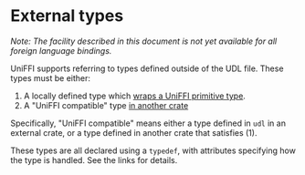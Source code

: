 # External types

*Note: The facility described in this document is not yet available for all foreign language
bindings.*

UniFFI supports referring to types defined outside of the UDL file. These types must be
either:

1) A locally defined type which [wraps a UniFFI primitive type](./custom_types.md).
2) A "UniFFI compatible" type [in another crate](./ext_types_external.md)

Specifically, "UniFFI compatible" means either a type defined in `udl` in an external crate, or
a type defined in another crate that satisfies (1).

These types are all declared using a `typedef`, with attributes specifying how the type is
handled. See the links for details.
